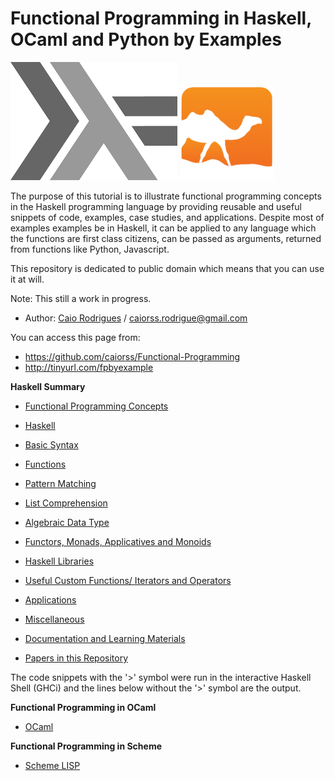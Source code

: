 # Functional Programming in Haskell, OCaml and Python by Examples

<!--
@TODO: Add the creative commons public domain logo.
@TODO: Update papers repository
-->

<a href="https://www.haskell.org"><img src="haskell/images/haskellLogo.png"/></a>  <a href="https://ocaml.org"><img src="ocaml/images/ocamlogo.png" width="30%" /></a>

<!--
![](ocaml/images/ocamlogo.png)
-->

The purpose of this tutorial is to illustrate functional programming concepts in the Haskell programming language by providing reusable and useful snippets of code, examples, case studies, and applications. Despite most of examples examples be in Haskell, it can be applied to any language which the functions are first class citizens, can be passed as arguments, returned from functions like Python, Javascript.

This repository is dedicated to public domain which means that you can use it at will. 

Note: This still a work in progress.

* Author:   [Caio Rodrigues](https://www.linkedin.com/in/caiorodrigues) / caiorss.rodrigue@gmail.com 

You can access this page from:

* https://github.com/caiorss/Functional-Programming
* http://tinyurl.com/fpbyexample


**Haskell Summary**

* [Functional Programming Concepts](haskell/Functional_Programming_Concepts.md)
* [Haskell](haskell/Haskell.md)
* [Basic Syntax](haskell/Basic_Syntax.md)
* [Functions](haskell/Functions.md)
* [Pattern Matching](haskell/Pattern_Matching.md)
* [List Comprehension](haskell/List_Comprehension.md)
* [Algebraic Data Type](haskell/Algebraic_Data_Types.md)
* [Functors, Monads, Applicatives and Monoids](haskell/Functors__Monads__Applicatives_and_Monoids.md)
* [Haskell Libraries](haskell/Libraries.md)

* [Useful Custom Functions/ Iterators and Operators](haskell/Useful_Custom_Functions__Iterators_and_Operators.md)
* [Applications](haskell/Applications.md)

* [Miscellaneous](haskell/Miscellaneous.md)

* [Documentation and Learning Materials](haskell/Documentation_and_Learning_Materials.md)

* [Papers in this Repository](papers/README.md)


The code snippets with the '>' symbol were run in the interactive Haskell Shell (GHCi) and the lines below without the '>' symbol are the output.

**Functional Programming in OCaml**

* [OCaml](ocaml/README.md)

**Functional Programming in Scheme**

* [Scheme LISP](scheme/README.md)

